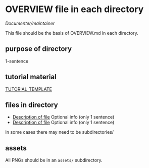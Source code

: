 # OVERVIEW file in each directory

*Documenter/maintainer*

This file should be the basis of OVERVIEW.md in each directory.

## purpose of directory 
1-sentence

## tutorial material
[TUTORIAL_TEMPLATE](TUTORIAL_TEMPLATE.md)

## files in directory

* [Description of file](filename1) Optional info (only 1 sentence)
* [Description of file](filename2)  Optional info (only 1 sentence)

In some cases there may need to be subdirectories/

## assets
All PNGs should be in an `assets/` subdirectory.





